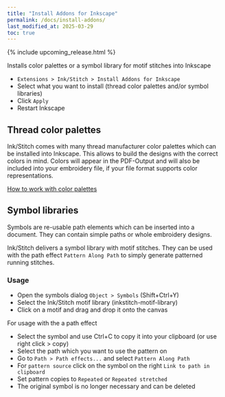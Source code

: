 ```yaml
---
title: "Install Addons for Inkscape"
permalink: /docs/install-addons/
last_modified_at: 2025-03-29
toc: true
---
```

{% include upcoming_release.html %}

Installs color palettes or a symbol library for motif stitches into Inkscape

* `Extensions > Ink/Stitch > Install Addons for Inkscape`
* Select what you want to install (thread color palettes and/or symbol libraries)
* Click `Apply`
* Restart Inkscape

## Thread color palettes

Ink/Stitch comes with many thread manufacturer color palettes which can be installed into Inkscape. This allows to build the designs with the correct colors in mind.
Colors will appear in the PDF-Output and will also be included into your embroidery file, if your file format supports color representations.

[How to work with color palettes](/docs/thread-color/#working-with-palettes)

## Symbol libraries

Symbols are re-usable path elements which can be inserted into a document. They can contain simple paths or whole embroidery designs.

Ink/Stitch delivers a symbol library with motif stitches. They can be used with the path effect `Pattern Along Path` to simply generate patterned running stitches.

### Usage

* Open the symbols dialog `Object > Symbols` (Shift+Ctrl+Y)
* Select the Ink/Stitch motif library (inkstitch-motif-library)
* Click on a motif and drag and drop it onto the canvas

For usage with the a path effect

* Select the symbol and use Ctrl+C to copy it into your clipboard (or use right click > copy)
* Select the path which you want to use the pattern on
* Go to `Path > Path effects...` and select `Pattern Along Path`
* For `pattern source` click on the symbol on the right `Link to path in clipboard`
* Set pattern copies to `Repeated` or `Repeated stretched`
* The original symbol is no longer necessary and can be deleted
